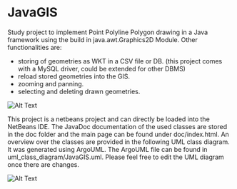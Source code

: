 # JavaGIS
Study project to implement Point Polyline Polygon drawing in a Java framework using the build in java.awt.Graphics2D Module. Other functionalities are:
  * storing of geometries as WKT in a CSV file or DB. 
    (this project comes with a MySQL driver, could be extended for other DBMS)
  * reload stored geometries into the GIS.
  * zooming and panning.
  * selecting and deleting drawn geometries.

![Alt Text](https://github.com/lukasalexanderweber/JavaGIS/blob/master/Demo.gif)

This project is a netbeans project and can directly be loaded into the NetBeans IDE. The JavaDoc documentation of the used classes are stored in the doc folder and the main page can be found under doc/index.html. An overview over the classes are provided in the following UML class diagram. It was generated using ArgoUML. The ArgoUML file can be found in uml_class_diagram/JavaGIS.uml. Please feel free to edit the UML diagram once there are changes.

![Alt Text](https://github.com/lukasalexanderweber/JavaGIS/blob/master/uml_class_diagram/class_diagram.svg)

 
